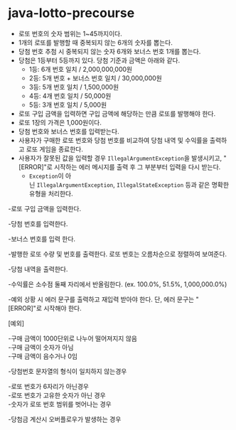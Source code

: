 # java-lotto-precourse

- 로또 번호의 숫자 범위는 1~45까지이다.
- 1개의 로또를 발행할 때 중복되지 않는 6개의 숫자를 뽑는다.
- 당첨 번호 추첨 시 중복되지 않는 숫자 6개와 보너스 번호 1개를 뽑는다.
- 당첨은 1등부터 5등까지 있다. 당첨 기준과 금액은 아래와 같다.
    - 1등: 6개 번호 일치 / 2,000,000,000원
    - 2등: 5개 번호 + 보너스 번호 일치 / 30,000,000원
    - 3등: 5개 번호 일치 / 1,500,000원
    - 4등: 4개 번호 일치 / 50,000원
    - 5등: 3개 번호 일치 / 5,000원
- 로또 구입 금액을 입력하면 구입 금액에 해당하는 만큼 로또를 발행해야 한다.
- 로또 1장의 가격은 1,000원이다.
- 당첨 번호와 보너스 번호를 입력받는다.
- 사용자가 구매한 로또 번호와 당첨 번호를 비교하여 당첨 내역 및 수익률을 출력하고 로또 게임을 종료한다.
- 사용자가 잘못된 값을 입력할 경우 `IllegalArgumentException`을 발생시키고, "[ERROR]"로 시작하는 에러 메시지를 출력 후 그 부분부터 입력을 다시 받는다.
    - `Exception`이 아닌 `IllegalArgumentException`, `IllegalStateException` 등과 같은 명확한 유형을 처리한다.

-로또 구입 금액을 입력한다.

-당첨 번호를 입력한다.

-보너스 번호를 입력 한다.

-발행한 로또 수량 및 번호를 출력한다. 로또 번호는 오름차순으로 정렬하여 보여준다.

-당첨 내역을 출력한다.

-수익률은 소수점 둘째 자리에서 반올림한다. (ex. 100.0%, 51.5%, 1,000,000.0%)

-예외 상황 시 에러 문구를 출력하고 재입력 받아야 한다. 단, 에러 문구는 "[ERROR]"로 시작해야 한다.

[예외]

-구매 금액이 1000단위로 나누어 떨어져지지 않음 </br>
-구매 금액이 숫자가 아님</br>
-구매 금액이 음수거나 0임</br>

-당첨번호 문자열의 형식이 일치하지 않는경우 </br>

-로또 번호가 6자리가 아닌경우</br>
-로또 번호가 고유한 숫자가 아닌 경우</br>
-숫자가 로또 번호 범위를 벗어나는 경우</br>

-당첨금 계산시 오버플로우가 발생하는 경우</br>
